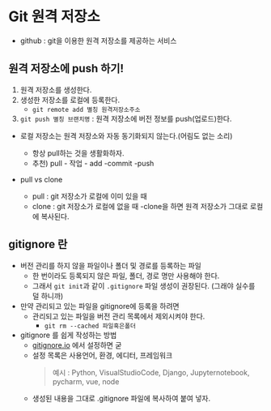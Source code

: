 # Git 원격 저장소

- github : git을 이용한 원격 저장소를 제공하는 서비스

## 원격 저장소에 push 하기!
1. 원격 저장소를 생성한다.
2. 생성한 저장소를 로컬에 등록한다.
    - `git remote add 별칭 원격저장소주소`
3. `git push 별칭 브랜치명` : 원격 저장소에 버전 정보를 push(업로드)한다.

- 로컬 저장소는 원격 저장소와 자동 동기화되지 않는다.(어림도 없는 소리)
    - 항상 pull하는 것을 생활화하자.
    - 추천) pull - 작업 - add -commit -push

- pull vs clone
    - pull : git 저장소가 로컬에 이미 있을 때
    - clone : git 저장소가 로컬에 없을 때
        -clone을 하면 원격 저장소가 그대로 로컬에 복사된다.

## gitignore 란
- 버전 관리를 하지 않을 파일이나 폴더 및 경로를 등록하는 파일
    - 한 번이라도 등록되지 않은 파일, 폴더, 경로 명만 사용해야 한다.
    - 그래서 `git init`과 같이 `.gitignore` 파일 생성이 권장된다. (그래야 실수를 덜 하니까)
- 만약 관리되고 있는 파일을 gitignore에 등록을 하려면
    - 관리되고 있는 파일을 버전 관리 목록에서 제외시켜야 한다.
        - `git rm --cached 파일혹은폴더`
- gitignore 를 쉽게 작성하는 방법
    - [gitignore.io](https://www.toptal.com/developers/gitignore/) 에서 설정하면 굳
    - 설정 목록은 사용언어, 환경, 에디터, 프레임워크
        > 예시 : Python, VisualStudioCode, Django, Jupyternotebook, pycharm, vue, node
    - 생성된 내용을 그대로 .gitignore 파일에 복사하여 붙여 넣자.